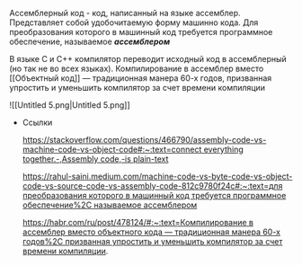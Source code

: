 Ассемблерный код - код, написанный на языке ассемблер. Представляет собой удобочитаемую форму машинно кода. Для преобразования которого в машинный код требуется программное обеспечение, называемое _**ассемблером**_

В языке C и C++ компилятор переводит исходный код в ассемблерный (но так не во всех языках). Компилирование в ассемблер вместо [[Объектный код]] — традиционная манера 60-х годов, призванная упростить и уменьшить компилятор за счет времени компиляции

![[Untitled 5.png|Untitled 5.png]]

- Ссылки
    
    [https://stackoverflow.com/questions/466790/assembly-code-vs-machine-code-vs-object-code#:~:text=connect everything together.-,Assembly code,-is plain-text](https://stackoverflow.com/questions/466790/assembly-code-vs-machine-code-vs-object-code#:~:text=connect%20everything%20together.-,Assembly%20code,-is%20plain%2Dtext)
    
    [https://rahul-saini.medium.com/machine-code-vs-byte-code-vs-object-code-vs-source-code-vs-assembly-code-812c9780f24c#:~:text=для преобразования которого в машинный код требуется программное обеспечение%2C называемое ассемблером](https://rahul-saini.medium.com/machine-code-vs-byte-code-vs-object-code-vs-source-code-vs-assembly-code-812c9780f24c#:~:text=%D0%B4%D0%BB%D1%8F%20%D0%BF%D1%80%D0%B5%D0%BE%D0%B1%D1%80%D0%B0%D0%B7%D0%BE%D0%B2%D0%B0%D0%BD%D0%B8%D1%8F%20%D0%BA%D0%BE%D1%82%D0%BE%D1%80%D0%BE%D0%B3%D0%BE%20%D0%B2%20%D0%BC%D0%B0%D1%88%D0%B8%D0%BD%D0%BD%D1%8B%D0%B9%20%D0%BA%D0%BE%D0%B4%20%D1%82%D1%80%D0%B5%D0%B1%D1%83%D0%B5%D1%82%D1%81%D1%8F%20%D0%BF%D1%80%D0%BE%D0%B3%D1%80%D0%B0%D0%BC%D0%BC%D0%BD%D0%BE%D0%B5%20%D0%BE%D0%B1%D0%B5%D1%81%D0%BF%D0%B5%D1%87%D0%B5%D0%BD%D0%B8%D0%B5%2C%20%D0%BD%D0%B0%D0%B7%D1%8B%D0%B2%D0%B0%D0%B5%D0%BC%D0%BE%D0%B5%20%D0%B0%D1%81%D1%81%D0%B5%D0%BC%D0%B1%D0%BB%D0%B5%D1%80%D0%BE%D0%BC)
    
    [https://habr.com/ru/post/478124/#:~:text=Компилирование в ассемблер вместо объектного кода — традиционная манера 60-х годов%2C призванная упростить и уменьшить компилятор за счет времени компиляции](https://habr.com/ru/post/478124/#:~:text=%D0%9A%D0%BE%D0%BC%D0%BF%D0%B8%D0%BB%D0%B8%D1%80%D0%BE%D0%B2%D0%B0%D0%BD%D0%B8%D0%B5%20%D0%B2%20%D0%B0%D1%81%D1%81%D0%B5%D0%BC%D0%B1%D0%BB%D0%B5%D1%80%20%D0%B2%D0%BC%D0%B5%D1%81%D1%82%D0%BE%20%D0%BE%D0%B1%D1%8A%D0%B5%D0%BA%D1%82%D0%BD%D0%BE%D0%B3%D0%BE%20%D0%BA%D0%BE%D0%B4%D0%B0%20%E2%80%94%20%D1%82%D1%80%D0%B0%D0%B4%D0%B8%D1%86%D0%B8%D0%BE%D0%BD%D0%BD%D0%B0%D1%8F%20%D0%BC%D0%B0%D0%BD%D0%B5%D1%80%D0%B0%2060%2D%D1%85%20%D0%B3%D0%BE%D0%B4%D0%BE%D0%B2%2C%20%D0%BF%D1%80%D0%B8%D0%B7%D0%B2%D0%B0%D0%BD%D0%BD%D0%B0%D1%8F%20%D1%83%D0%BF%D1%80%D0%BE%D1%81%D1%82%D0%B8%D1%82%D1%8C%20%D0%B8%20%D1%83%D0%BC%D0%B5%D0%BD%D1%8C%D1%88%D0%B8%D1%82%D1%8C%20%D0%BA%D0%BE%D0%BC%D0%BF%D0%B8%D0%BB%D1%8F%D1%82%D0%BE%D1%80%20%D0%B7%D0%B0%20%D1%81%D1%87%D0%B5%D1%82%20%D0%B2%D1%80%D0%B5%D0%BC%D0%B5%D0%BD%D0%B8%20%D0%BA%D0%BE%D0%BC%D0%BF%D0%B8%D0%BB%D1%8F%D1%86%D0%B8%D0%B8).